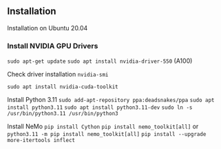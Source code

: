 ## Installation
Installation on Ubuntu 20.04

### Install NVIDIA GPU Drivers
`sudo apt-get update`
`sudo apt install nvidia-driver-550` (A100)

Check driver installation
`nvidia-smi`

`sudo apt install nvidia-cuda-toolkit`

Install Python 3.11
`sudo add-apt-repository ppa:deadsnakes/ppa`
`sudo apt install python3.11`
`sudo apt install python3.11-dev`
`sudo ln -s /usr/bin/python3.11 /usr/bin/python3`

Install NeMo
`pip install Cython`
`pip install nemo_toolkit[all]` or `python3.11 -m pip install nemo_toolkit[all]`
`pip install --upgrade more-itertools inflect`



